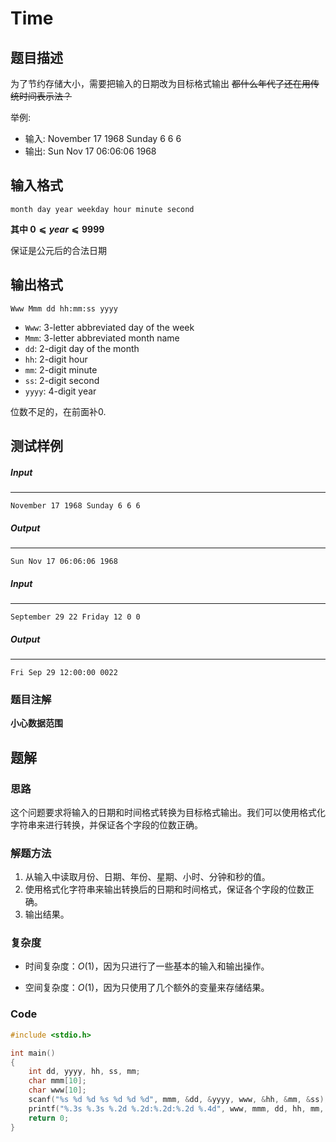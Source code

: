 # Time

## 题目描述

为了节约存储大小，需要把输入的日期改为目标格式输出 ~~都什么年代了还在用传统时间表示法？~~

举例:

- 输入: November 17 1968 Sunday 6 6 6
- 输出: Sun Nov 17 06:06:06 1968

## 输入格式

```
month day year weekday hour minute second
```

**其中 $0⩽ year ⩽9999$**

保证是公元后的合法日期

## 输出格式

```
Www Mmm dd hh:mm:ss yyyy
```

- `Www`: 3-letter abbreviated day of the week
- `Mmm`: 3-letter abbreviated month name
- `dd`: 2-digit day of the month
- `hh`: 2-digit hour
- `mm`: 2-digit minute
- `ss`: 2-digit second
- `yyyy`: 4-digit year

位数不足的，在前面补0.

## 测试样例

##### Input

------

```
November 17 1968 Sunday 6 6 6
```

##### Output

------

```
Sun Nov 17 06:06:06 1968
```

##### Input

------

```
September 29 22 Friday 12 0 0
```

##### Output

------

```
Fri Sep 29 12:00:00 0022
```

### 题目注解

**小心数据范围**



## 题解

### 思路

这个问题要求将输入的日期和时间格式转换为目标格式输出。我们可以使用格式化字符串来进行转换，并保证各个字段的位数正确。

### 解题方法

1. 从输入中读取月份、日期、年份、星期、小时、分钟和秒的值。
2. 使用格式化字符串来输出转换后的日期和时间格式，保证各个字段的位数正确。
3. 输出结果。

### 复杂度

  - 时间复杂度：$O(1)$，因为只进行了一些基本的输入和输出操作。

- 空间复杂度：$O(1)$，因为只使用了几个额外的变量来存储结果。

### Code

```c
#include <stdio.h>

int main()
{
    int dd, yyyy, hh, ss, mm;
    char mmm[10];
    char www[10];
    scanf("%s %d %d %s %d %d %d", mmm, &dd, &yyyy, www, &hh, &mm, &ss);
    printf("%.3s %.3s %.2d %.2d:%.2d:%.2d %.4d", www, mmm, dd, hh, mm, ss, yyyy);
    return 0;
}
```

